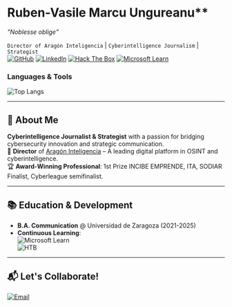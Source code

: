 # Ruben-Vasile Marcu Ungureanu**  
*"Noblesse oblige"*

`Director of Aragón Inteligencia` | `Cyberintelligence Journalism` | `Strategist`  
[![GitHub](https://img.shields.io/badge/GitHub-@rubenvmu-181717?style=flat&logo=github)](https://github.com/rubenvmu)
[![LinkedIn](https://img.shields.io/badge/LinkedIn-Connect-blue?style=flat&logo=linkedin)](https://www.linkedin.com/in/ruben-vasile-marcu-ungureanu)
[![Hack The Box](https://img.shields.io/badge/Hack_The_Box-Rank_Hacker-9FEF00?style=flat&logo=hackthebox)](https://app.hackthebox.com/profile/your_id)
[![Microsoft Learn](https://img.shields.io/badge/Microsoft_Learn-Lvl_15-0078D4?style=flat&logo=microsoft)](https://learn.microsoft.com/es-es/users/ruben-vasile-marcu-ungureanu)


### **Languages & Tools**
![Top Langs](https://github-readme-stats.vercel.app/api/top-langs/?username=rubenvmu&hide_progress=true)

---

## 🚀 **About Me**
**Cyberintelligence Journalist & Strategist** with a passion for bridging cybersecurity innovation and strategic communication.  
📢 **Director** of [Aragón Inteligencia](https://araintel.com) – A leading digital platform in OSINT and cyberintelligence.  
🏆 **Award-Winning Professional**: 1st Prize INCIBE EMPRENDE, ITA, SODIAR Finalist, Cyberleague semifinalist.  

---

## 📚 **Education & Development**
- **B.A. Communication** @ Universidad de Zaragoza (2021-2025)  
- **Continuous Learning**:  
  ![Microsoft Learn](https://img.shields.io/badge/Microsoft_Learn-15/100-0078D4?logo=microsoft)  
  ![HTB](https://img.shields.io/badge/Hack_The_Box-Hacker-9FEF00?logo=hackthebox)

---

## 📬 **Let's Collaborate!**
[![Email](https://img.shields.io/badge/Email-ruben%40araintel.com-red?style=flat&logo=gmail)](mailto:ruben@araintel.com)  
